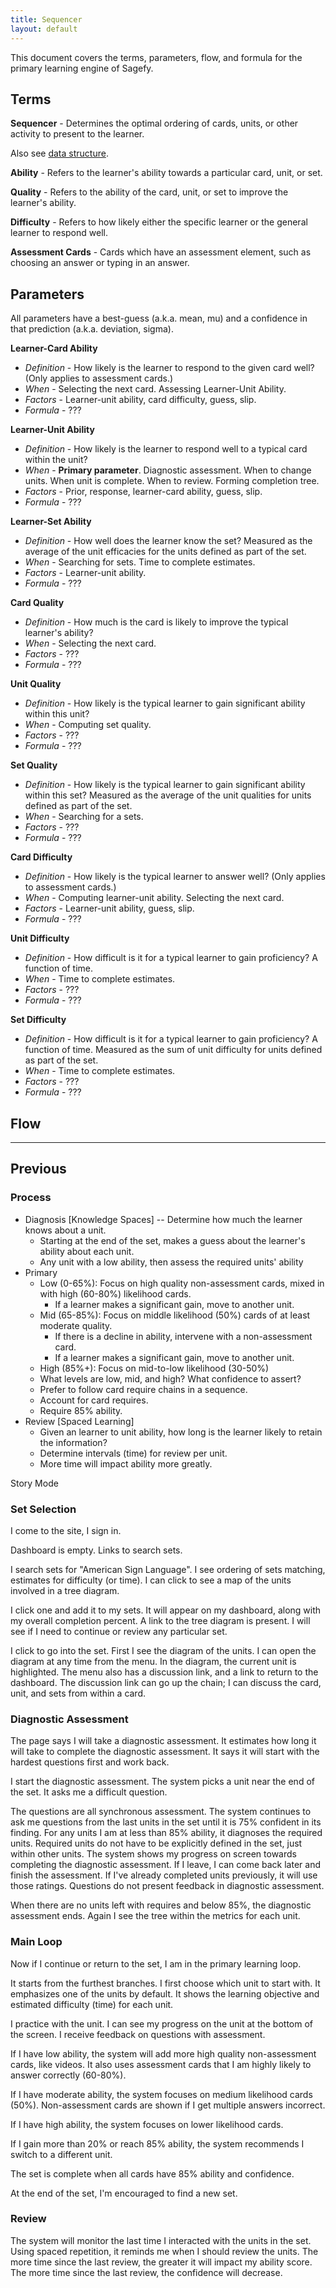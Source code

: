 ```yaml
---
title: Sequencer
layout: default
---
```


This document covers the terms, parameters, flow, and formula for the primary learning engine of Sagefy.

Terms
-----

**Sequencer** - Determines the optimal ordering of cards, units, or other activity to present to the learner.

Also see [data structure](/data_structure).

**Ability** - Refers to the learner's ability towards a particular card, unit, or set.

**Quality** - Refers to the ability of the card, unit, or set to improve the learner's ability.

**Difficulty** - Refers to how likely either the specific learner or the general learner to respond well.

**Assessment Cards** - Cards which have an assessment element, such as choosing an answer or typing in an answer.

Parameters
----------

All parameters have a best-guess (a.k.a. mean, mu) and a confidence in that prediction (a.k.a. deviation, sigma).

**Learner-Card Ability**

- _Definition_ - How likely is the learner to respond to the given card well? (Only applies to assessment cards.)
- _When_ - Selecting the next card. Assessing Learner-Unit Ability.
- _Factors_ - Learner-unit ability, card difficulty, guess, slip.
- _Formula_ - ???

**Learner-Unit Ability**

- _Definition_ - How likely is the learner to respond well to a typical card within the unit?
- _When_ - **Primary parameter**. Diagnostic assessment. When to change units. When unit is complete. When to review. Forming completion tree.
- _Factors_ - Prior, response, learner-card ability, guess, slip.
- _Formula_ - ???

**Learner-Set Ability**

- _Definition_ - How well does the learner know the set? Measured as the average of the unit efficacies for the units defined as part of the set.
- _When_ - Searching for sets. Time to complete estimates.
- _Factors_ - Learner-unit ability.
- _Formula_ - ???

**Card Quality**

- _Definition_ - How much is the card is likely to improve the typical learner's ability?
- _When_ - Selecting the next card.
- _Factors_ - ???
- _Formula_ - ???

**Unit Quality**

- _Definition_ - How likely is the typical learner to gain significant ability within this unit?
- _When_ - Computing set quality.
- _Factors_ - ???
- _Formula_ - ???

**Set Quality**

- _Definition_ - How likely is the typical learner to gain significant ability within this set? Measured as the average of the unit qualities for units defined as part of the set.
- _When_ - Searching for a sets.
- _Factors_ - ???
- _Formula_ - ???

**Card Difficulty**

- _Definition_ - How likely is the typical learner to answer well? (Only applies to assessment cards.)
- _When_ - Computing learner-unit ability. Selecting the next card.
- _Factors_ - Learner-unit ability, guess, slip.
- _Formula_ - ???

**Unit Difficulty**

- _Definition_ - How difficult is it for a typical learner to gain proficiency? A function of time.
- _When_ - Time to complete estimates.
- _Factors_ - ???
- _Formula_ - ???

**Set Difficulty**

- _Definition_ - How difficult is it for a typical learner to gain proficiency? A function of time. Measured as the sum of unit difficulty for units defined as part of the set.
- _When_ - Time to complete estimates.
- _Factors_ - ???
- _Formula_ - ???

Flow
----

---------------

Previous
---------

### Process

- Diagnosis [Knowledge Spaces] -- Determine how much the learner knows about a unit.
    - Starting at the end of the set,
      makes a guess about the learner's ability about each unit.
    - Any unit with a low ability, then assess the required units' ability
- Primary
    - Low (0-65%): Focus on high quality non-assessment cards,
        mixed in with high (60-80%) likelihood cards.
        - If a learner makes a significant gain, move to another unit.
    - Mid (65-85%): Focus on middle likelihood (50%) cards of at least moderate quality.
        - If there is a decline in ability, intervene with a non-assessment card.
        - If a learner makes a significant gain, move to another unit.
    - High (85%+): Focus on mid-to-low likelihood (30-50%)
    - What levels are low, mid, and high? What confidence to assert?
    - Prefer to follow card require chains in a sequence.
    - Account for card requires.
    - Require 85% ability.
- Review [Spaced Learning]
    - Given an learner to unit ability, how long is the learner likely to retain the information?
    - Determine intervals (time) for review per unit.
    - More time will impact ability more greatly.

Story Mode

### Set Selection

I come to the site, I sign in.

Dashboard is empty. Links to search sets.

I search sets for "American Sign Language". I see ordering of sets matching, estimates for difficulty (or time). I can click to see a map of the units involved in a tree diagram.

I click one and add it to my sets. It will appear on my dashboard, along with my overall completion percent. A link to the tree diagram is present. I will see if I need to continue or review any particular set.

I click to go into the set. First I see the diagram of the units. I can open the diagram at any time from the menu. In the diagram, the current unit is highlighted. The menu also has a discussion link, and a link to return to the dashboard. The discussion link can go up the chain; I can discuss the card, unit, and sets from within a card.

### Diagnostic Assessment

The page says I will take a diagnostic assessment. It estimates how long it will take to complete the diagnostic assessment. It says it will start with the hardest questions first and work back.

I start the diagnostic assessment. The system picks a unit near the end of the set. It asks me a difficult question.

The questions are all synchronous assessment. The system continues to ask me questions from the last units in the set until it is 75% confident in its finding. For any units I am at less than 85% ability, it diagnoses the required units. Required units do not have to be explicitly defined in the set, just within other units. The system shows my progress on screen towards completing the diagnostic assessment. If I leave, I can come back later and finish the assessment. If I've already completed units previously, it will use those ratings. Questions do not present feedback in diagnostic assessment.

When there are no units left with requires and below 85%, the diagnostic assessment ends. Again I see the tree within the metrics for each unit.

### Main Loop

Now if I continue or return to the set, I am in the primary learning loop.

It starts from the furthest branches. I first choose which unit to start with. It emphasizes one of the units by default. It shows the learning objective and estimated difficulty (time) for each unit.

I practice with the unit. I can see my progress on the unit at the bottom of the screen. I receive feedback on questions with assessment.

If I have low ability, the system will add more high quality non-assessment cards, like videos. It also uses assessment cards that I am highly likely to answer correctly (60-80%).

If I have moderate ability, the system focuses on medium likelihood cards (50%). Non-assessment cards are shown if I get multiple answers incorrect.

If I have high ability, the system focuses on lower likelihood cards.

If I gain more than 20% or reach 85% ability, the system recommends I switch to a different unit.

The set is complete when all cards have 85% ability and confidence.

At the end of the set, I'm encouraged to find a new set.

### Review

The system will monitor the last time I interacted with the units in the set. Using spaced repetition, it reminds me when I should review the units. The more time since the last review, the greater it will impact my ability score. The more time since the last review, the confidence will decrease.
